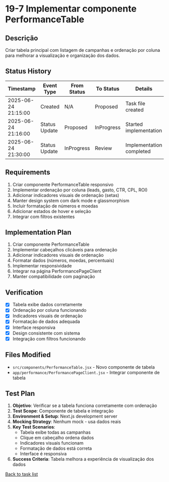 # 19-7 Implementar componente PerformanceTable

## Descrição
Criar tabela principal com listagem de campanhas e ordenação por coluna para melhorar a visualização e organização dos dados.

## Status History
| Timestamp | Event Type | From Status | To Status | Details | User |
|-----------|------------|-------------|-----------|---------|------|
| 2025-06-24 21:15:00 | Created | N/A | Proposed | Task file created | AI Agent |
| 2025-06-24 21:16:00 | Status Update | Proposed | InProgress | Started implementation | AI Agent |
| 2025-06-24 21:30:00 | Status Update | InProgress | Review | Implementation completed | AI Agent |

## Requirements
1. Criar componente PerformanceTable responsivo
2. Implementar ordenação por coluna (leads, gasto, CTR, CPL, ROI)
3. Adicionar indicadores visuais de ordenação (setas)
4. Manter design system com dark mode e glassmorphism
5. Incluir formatação de números e moedas
6. Adicionar estados de hover e seleção
7. Integrar com filtros existentes

## Implementation Plan
1. Criar componente PerformanceTable
2. Implementar cabeçalhos clicáveis para ordenação
3. Adicionar indicadores visuais de ordenação
4. Formatar dados (números, moedas, percentuais)
5. Implementar responsividade
6. Integrar na página PerformancePageClient
7. Manter compatibilidade com paginação

## Verification
- [x] Tabela exibe dados corretamente
- [x] Ordenação por coluna funcionando
- [x] Indicadores visuais de ordenação
- [x] Formatação de dados adequada
- [x] Interface responsiva
- [x] Design consistente com sistema
- [x] Integração com filtros funcionando

## Files Modified
- `src/components/PerformanceTable.jsx` - Novo componente de tabela
- `app/performance/PerformancePageClient.jsx` - Integrar componente de tabela

## Test Plan
1. **Objetivo**: Verificar se a tabela funciona corretamente com ordenação
2. **Test Scope**: Componente de tabela e integração
3. **Environment & Setup**: Next.js development server
4. **Mocking Strategy**: Nenhum mock - usa dados reais
5. **Key Test Scenarios**:
   - Tabela exibe todas as campanhas
   - Clique em cabeçalho ordena dados
   - Indicadores visuais funcionam
   - Formatação de dados está correta
   - Interface é responsiva
6. **Success Criteria**: Tabela melhora a experiência de visualização dos dados

[Back to task list](./tasks.md) 